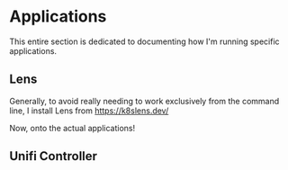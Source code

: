 # Applications

This entire section is dedicated to documenting how I'm running specific applications.

## Lens

Generally, to avoid really needing to work exclusively from the command line, I install Lens from https://k8slens.dev/

Now, onto the actual applications!

## Unifi Controller

